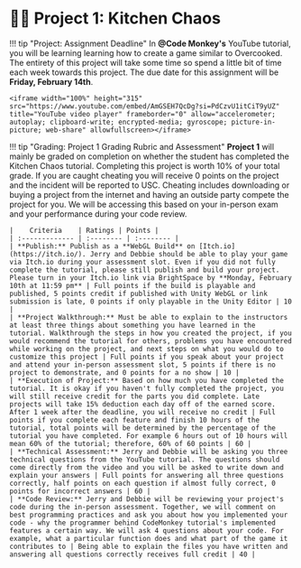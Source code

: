 # 🧑‍🍳 Project 1: Kitchen Chaos

!!! tip "Project: Assignment Deadline"
    In **@Code Monkey's** YouTube tutorial, you will be learning learning how to create a game similar to Overcooked. The entirety of this project will take some time so spend a little bit of time each week towards this project. The due date for this assignment will be **Friday, February 14th**.
    
    <iframe width="100%" height="315" src="https://www.youtube.com/embed/AmGSEH7QcDg?si=PdCzvU1itCiT9yUZ" title="YouTube video player" frameborder="0" allow="accelerometer; autoplay; clipboard-write; encrypted-media; gyroscope; picture-in-picture; web-share" allowfullscreen></iframe>

!!! tip "Grading: Project 1 Grading Rubric and Assessment"
    **Project 1** will mainly be graded on completion on whether the student has completed the Kitchen Chaos tutorial. Completing this project is worth 10% of your total grade. If you are caught cheating you will receive 0 points on the project and the incident will be reported to USC. Cheating includes downloading or buying a project from the internet and having an outside party compete the project for you. We will be accessing this based on your in-person exam and your performance during your code review.

    |    Criteria    | Ratings | Points |
    | :------------- | :-------- | :-------- |
    | **Publish:** Publish as a **WebGL Build** on [Itch.io](https://itch.io/). Jerry and Debbie should be able to play your game via Itch.io during your assessment slot. Even if you did not fully complete the tutorial, please still publish and build your project. Please turn in your Itch.io link via BrightSpace by **Monday, February 10th at 11:59 pm** | Full points if the build is playable and published, 5 points credit if published with Unity WebGL or link submission is late, 0 points if only playable in the Unity Editor | 10 |
    | **Project Walkthrough:** Must be able to explain to the instructors at least three things about something you have learned in the tutorial. Walkthrough the steps in how you created the project, if you would recommend the tutorial for others, problems you have encountered while working on the project, and next steps on what you would do to customize this project | Full points if you speak about your project and attend your in-person assessment slot, 5 points if there is no project to demonstrate, and 0 points for a no show | 10 |
    | **Execution of Project:** Based on how much you have completed the tutorial. It is okay if you haven't fully completed the project, you will still receive credit for the parts you did complete. Late projects will take 15% deduction each day off of the earned score. After 1 week after the deadline, you will receive no credit | Full points if you complete each feature and finish 10 hours of the tutorial, total points will be determined by the percentage of the tutorial you have completed. For example 6 hours out of 10 hours will mean 60% of the tutorial; therefore, 60% of 60 points | 60 |
    | **Technical Assessment:** Jerry and Debbie will be asking you three technical questions from the YouTube tutorial. The questions should come directly from the video and you will be asked to write down and explain your answers | Full points for answering all three questions correctly, half points on each question if almost fully correct, 0 points for incorrect answers | 60 |
    | **Code Review:** Jerry and Debbie will be reviewing your project's code during the in-person assessment. Together, we will comment on best programming practices and ask you about how you implemented your code - why the programmer behind CodeMonkey tutorial's implemented features a certain way. We will ask 4 questions about your code. For example, what a particular function does and what part of the game it contributes to | Being able to explain the files you have written and answering all questions correctly receives full credit | 40 |
